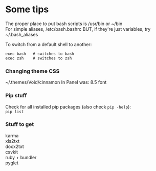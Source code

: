 # Some tips 

The proper place to put bash scripts is /usr/bin or ~/bin  
For simple aliases, /etc/bash.bashrc BUT, if they're just variables, try ~/.bash_aliases  

To switch from a default shell to another:
  
```
exec bash   # switches to bash  
exec zsh    # switches to zsh  
```  

### Changing theme CSS 

~/.themes/Void/cinnamon
In Panel
was: 8.5 font

### Pip stuff

Check for all installed pip packages (also check `pip -help`):  
`pip list` 

### Stuff to get
karma  
xls2txt  
docx2txt  
csvkit  
ruby + bundler  
pyglet  
